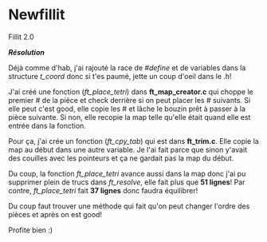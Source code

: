 # Newfillit
Fillit 2.0

<b><i>Résolution</i></b>

Déjà comme d'hab, j'ai rajouté la race de <i>#define</i> et de variables dans la structure <i>t_coord</i> donc si t'es paumé, jette un coup d'oeil dans le .h!

J'ai créé une fonction (<i>ft_place_tetri</i>) dans <b>ft_map_creator.c</b> qui choppe le premier # de la pièce et check derrière si on peut placer les # suivants. Si elle peut c'est good, elle copie les # et lâche le bouzin prêt à passer à la pièce suivante.
Si non, elle recopie la map telle qu'elle était quand elle est entrée dans la fonction.

Pour ça, j'ai crée un fonction (<i>ft_cpy_tab</i>) qui est dans <b>ft_trim.c</b>. Elle copie la map au début dans une autre variable. Je l'ai fait parce que sinon y'avait des couilles avec les pointeurs et ça ne gardait pas la map du début.

Du coup, la fonction <i>ft_place_tetri</i> avance aussi dans la map donc j'ai pu supprimer plein de trucs dans <i>ft_resolve</i>, elle fait plus que <b>51 lignes</b>! Par contre, <i>ft_place_tetri</i> fait <b>37 lignes</b> donc faudra équilibrer!

Du coup faut trouver une méthode qui fait qu'on peut changer l'ordre des pièces et après on est good!

Profite bien :)

